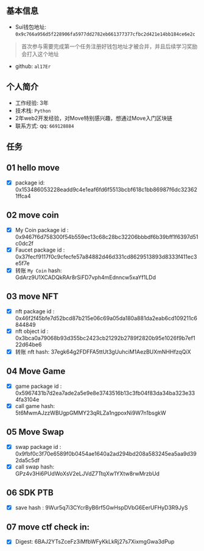 ## 基本信息
- Sui钱包地址: `0x9c766a956d5f228906fa5977dd2782eb661377377cfbc2d421e14bb184ce6e2c`
> 首次参与需要完成第一个任务注册好钱包地址才被合并，并且后续学习奖励会打入这个地址
- github: `al17Er`

## 个人简介
- 工作经验: 3年
- 技术栈: `Python` 
- 2年web2开发经验，对Move特别感兴趣，想通过Move入门区块链
- 联系方式: qq: `669128884` 

## 任务

##   01 hello move  
- [x] package id: 0x153486053228eadd9c4e1eaf6fd6f5513bcbf618c1bb86987f6dc323621ffca4

##   02 move coin
- [x] My Coin package id : 0x9467f6d758300f54b559ec13c68c28bc32206bbbdf6b39bff1f6397d51c0dc2f
- [x] Faucet package id : 0x37fecf9117f0c9cfecfe57a84882d46d331cd8629513893d8333f411ec3e5f7e
- [x] 转账 `My Coin` hash: GdArz9U1XCADQkRAr8rSiFD7vph4mEdnncw5xaYf1LDd

##   03 move NFT
- [x] nft package id : 0x46f2f45bfe7d52bcd87b215e06c69a05da180a881da2eab6cd109211c6844849
- [x] nft object id : 0x3bca0a79068b93d355bc2423cb21292b2789f2820b95e1026f9b7ef122d64be6
- [x] 转账 nft  hash: 37egk64g2FDFFA5ttUt3gUuhciM1AezBUXmNHHfzqQiX

##   04 Move Game
- [x] game package id : 0x5967431b7d2ea7ade2a5e9e8e3743516b13c3fb04f83da34ba323e334fa3104e
- [x] call game hash: 5t6MwmAJzzWBUgpGMMY23qRLZa1ngpoxNi9W7n1bsgkW

##   05 Move Swap
- [x] swap package id : 0x9fbf0c3f70e6589f0b0454ae1640a2ad294bd208a583245ea5aa9d392da5c5df
- [x] call swap hash: GPz4v3Hi6PUdWoXsV2eLJVdZ7TtqXw1YXtw8rwMrzbUd

##   06 SDK PTB
- [x] save hash : 9Wur5q7i3CYcrByB6rf5GwHspDVbG6EerUFHyD3R9JyS

##   07 move ctf check in:
- [x] Digest: 6BAJ2YTsZceFz3iMfbWFyKkLkRj27s7XixmgGwa3dPup


